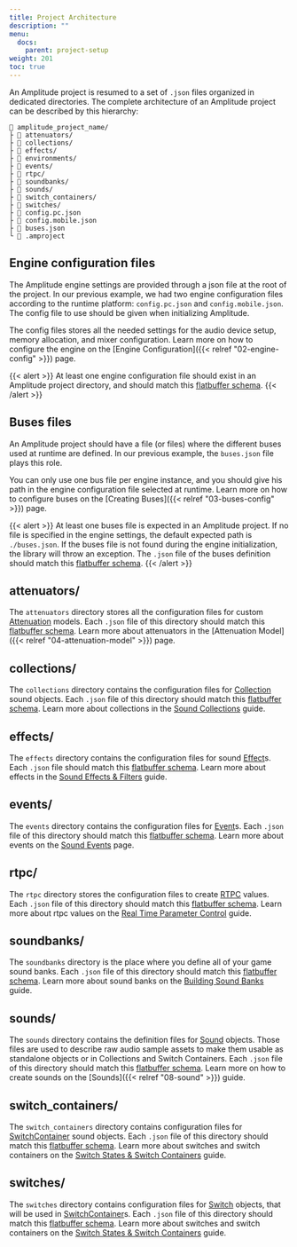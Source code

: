 ```yaml
---
title: Project Architecture
description: ""
menu:
  docs:
    parent: project-setup
weight: 201
toc: true
---
```


An Amplitude project is resumed to a set of `.json` files organized in dedicated directories. The complete architecture of an Amplitude project can be described by this hierarchy:

```text
📁 amplitude_project_name/
├ 📁 attenuators/
├ 📁 collections/
├ 📁 effects/
├ 📁 environments/
├ 📁 events/
├ 📁 rtpc/
├ 📁 soundbanks/
├ 📁 sounds/
├ 📁 switch_containers/
├ 📁 switches/
├ 📄 config.pc.json
├ 📄 config.mobile.json
├ 📄 buses.json
└ 📄 .amproject
```

## Engine configuration files

The Amplitude engine settings are provided through a json file at the root of the project. In our previous example, we had two engine configuration files according to the runtime platform: `config.pc.json` and `config.mobile.json`. The config file to use should be given when initializing Amplitude.

The config files stores all the needed settings for the audio device setup, memory allocation, and mixer configuration. Learn more on how to configure the engine on the [Engine Configuration]({{< relref "02-engine-config" >}}) page.

{{< alert >}}
At least one engine configuration file should exist in an Amplitude project directory, and should match this [flatbuffer schema](https://github.com/SparkyStudios/AmplitudeAudioSDK/blob/main/schemas/engine_config_definition.fbs).
{{< /alert >}}

## Buses files

An Amplitude project should have a file (or files) where the different buses used at runtime are defined. In our previous example, the `buses.json` file plays this role.

You can only use one bus file per engine instance, and you should give his path in the engine configuration file selected at runtime. Learn more on how to configure buses on the [Creating Buses]({{< relref "03-buses-config" >}}) page.

{{< alert >}}
At least one buses file is expected in an Amplitude project. If no file is specified in the engine settings, the default expected path is `./buses.json`. If the buses file is not found during the engine initialization, the library will throw an exception. The `.json` file of the buses definition should match this [flatbuffer schema](https://github.com/SparkyStudios/AmplitudeAudioSDK/blob/main/schemas/buses_definition.fbs).
{{< /alert >}}

## attenuators/

The `attenuators` directory stores all the configuration files for custom [Attenuation] models. Each `.json` file of this directory should match this [flatbuffer schema](https://github.com/SparkyStudios/AmplitudeAudioSDK/blob/main/schemas/attenuation_definition.fbs). Learn more about attenuators in the [Attenuation Model]({{< relref "04-attenuation-model" >}}) page.

## collections/

The `collections` directory contains the configuration files for [Collection] sound objects. Each `.json` file of this directory should match this [flatbuffer schema](https://github.com/SparkyStudios/AmplitudeAudioSDK/blob/main/schemas/collection_definition.fbs). Learn more about collections in the [Sound Collections](../sound-collections) guide.

## effects/

The `effects` directory contains the configuration files for sound [Effect]s. Each `.json` file should match this [flatbuffer schema](https://github.com/SparkyStudios/AmplitudeAudioSDK/blob/main/schemas/effect_definition.fbs). Learn more about effects in the [Sound Effects & Filters](../sound-effects) guide.

## events/

The `events` directory contains the configuration files for [Event]s. Each `.json` file of this directory should match this [flatbuffer schema](https://github.com/SparkyStudios/AmplitudeAudioSDK/blob/main/schemas/event_definition.fbs). Learn more about events on the [Sound Events](../sound-events) page.

## rtpc/

The `rtpc` directory stores the configuration files to create [RTPC] values. Each `.json` file of this directory should match this [flatbuffer schema](https://github.com/SparkyStudios/AmplitudeAudioSDK/blob/main/schemas/rtpc_definition.fbs). Learn more about rtpc values on the [Real Time Parameter Control](../rtpc) guide.

## soundbanks/

The `soundbanks` directory is the place where you define all of your game sound banks. Each `.json` file of this directory should match this [flatbuffer schema](https://github.com/SparkyStudios/AmplitudeAudioSDK/blob/main/schemas/sound_bank_definition.fbs). Learn more about sound banks on the [Building Sound Banks](../build-sound-bank) guide.

## sounds/

The `sounds` directory contains the definition files for [Sound] objects. Those files are used to describe raw audio sample assets to make them usable as standalone objects or in Collections and Switch Containers. Each `.json` file of this directory should match this [flatbuffer schema](https://github.com/SparkyStudios/AmplitudeAudioSDK/blob/main/schemas/sound_definition.fbs). Learn more on how to create sounds on the [Sounds]({{< relref "08-sound" >}}) guide.

## switch_containers/

The `switch_containers` directory contains configuration files for [SwitchContainer] sound objects. Each `.json` file of this directory should match this [flatbuffer schema](https://github.com/SparkyStudios/AmplitudeAudioSDK/blob/main/schemas/switch_container_definition.fbs). Learn more about switches and switch containers on the [Switch States & Switch Containers](../switch-states-and-switch-containers) guide.

## switches/

The `switches` directory contains configuration files for [Switch] objects, that will be used in [SwitchContainer]s. Each `.json` file of this directory should match this [flatbuffer schema](https://github.com/SparkyStudios/AmplitudeAudioSDK/blob/main/schemas/switch_definition.fbs). Learn more about switches and switch containers on the [Switch States & Switch Containers](../switch-states-and-switch-containers) guide.

[Attenuation]: ../../api/Sound/Attenuation
[Collection]: ../../api/Sound/Collection
[Effect]: ../../api/Sound/Effect
[Event]: ../../api/Sound/Event
[RTPC]: ../../api/Sound/RTPC
[Sound]: ../../api/Sound/Sound
[SwitchContainer]: ../../api/Sound/SwitchContainer
[Switch]: ../../api/Sound/Switch
